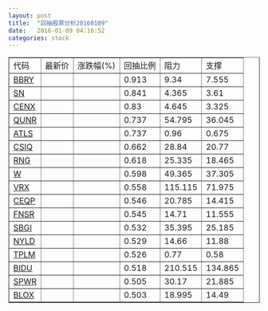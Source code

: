 ```yaml
---
layout: post
title:  "回抽股票分析20160109"
date:   2016-01-09 04:16:52
categories: stock
---
```

<script type="text/javascript">
var stockList = []
stockList.push('gb_bbry');
stockList.push('gb_sn');
stockList.push('gb_cenx');
stockList.push('gb_qunr');
stockList.push('gb_atls');
stockList.push('gb_csiq');
stockList.push('gb_rng');
stockList.push('gb_w');
stockList.push('gb_vrx');
stockList.push('gb_ceqp');
stockList.push('gb_fnsr');
stockList.push('gb_sbgi');
stockList.push('gb_nyld');
stockList.push('gb_tplm');
stockList.push('gb_bidu');
stockList.push('gb_spwr');
stockList.push('gb_blox');
</script>
<table border="1">
 <tr>
 <td>代码</td>
 <td>最新价</td>
 <td>涨跌幅(%)</td>
 <td>回抽比例</td>
 <td>阻力</td>
 <td>支撑</td>
</tr>
  <tr id="bbry">
  <td><a href="http://stock.finance.sina.com.cn/usstock/quotes/BBRY.html" target="_blank">BBRY</a></td><td></td><td></td><td>0.913</td><td>9.34</td><td>7.555</td></tr>
  <tr id="sn">
  <td><a href="http://stock.finance.sina.com.cn/usstock/quotes/SN.html" target="_blank">SN</a></td><td></td><td></td><td>0.841</td><td>4.365</td><td>3.61</td></tr>
  <tr id="cenx">
  <td><a href="http://stock.finance.sina.com.cn/usstock/quotes/CENX.html" target="_blank">CENX</a></td><td></td><td></td><td>0.83</td><td>4.645</td><td>3.325</td></tr>
  <tr id="qunr">
  <td><a href="http://stock.finance.sina.com.cn/usstock/quotes/QUNR.html" target="_blank">QUNR</a></td><td></td><td></td><td>0.737</td><td>54.795</td><td>36.045</td></tr>
  <tr id="atls">
  <td><a href="http://stock.finance.sina.com.cn/usstock/quotes/ATLS.html" target="_blank">ATLS</a></td><td></td><td></td><td>0.737</td><td>0.96</td><td>0.675</td></tr>
  <tr id="csiq">
  <td><a href="http://stock.finance.sina.com.cn/usstock/quotes/CSIQ.html" target="_blank">CSIQ</a></td><td></td><td></td><td>0.662</td><td>28.84</td><td>20.77</td></tr>
  <tr id="rng">
  <td><a href="http://stock.finance.sina.com.cn/usstock/quotes/RNG.html" target="_blank">RNG</a></td><td></td><td></td><td>0.618</td><td>25.335</td><td>18.465</td></tr>
  <tr id="w">
  <td><a href="http://stock.finance.sina.com.cn/usstock/quotes/W.html" target="_blank">W</a></td><td></td><td></td><td>0.598</td><td>49.365</td><td>37.305</td></tr>
  <tr id="vrx">
  <td><a href="http://stock.finance.sina.com.cn/usstock/quotes/VRX.html" target="_blank">VRX</a></td><td></td><td></td><td>0.558</td><td>115.115</td><td>71.975</td></tr>
  <tr id="ceqp">
  <td><a href="http://stock.finance.sina.com.cn/usstock/quotes/CEQP.html" target="_blank">CEQP</a></td><td></td><td></td><td>0.546</td><td>20.785</td><td>14.415</td></tr>
  <tr id="fnsr">
  <td><a href="http://stock.finance.sina.com.cn/usstock/quotes/FNSR.html" target="_blank">FNSR</a></td><td></td><td></td><td>0.545</td><td>14.71</td><td>11.555</td></tr>
  <tr id="sbgi">
  <td><a href="http://stock.finance.sina.com.cn/usstock/quotes/SBGI.html" target="_blank">SBGI</a></td><td></td><td></td><td>0.532</td><td>35.395</td><td>25.185</td></tr>
  <tr id="nyld">
  <td><a href="http://stock.finance.sina.com.cn/usstock/quotes/NYLD.html" target="_blank">NYLD</a></td><td></td><td></td><td>0.529</td><td>14.66</td><td>11.88</td></tr>
  <tr id="tplm">
  <td><a href="http://stock.finance.sina.com.cn/usstock/quotes/TPLM.html" target="_blank">TPLM</a></td><td></td><td></td><td>0.526</td><td>0.77</td><td>0.58</td></tr>
  <tr id="bidu">
  <td><a href="http://stock.finance.sina.com.cn/usstock/quotes/BIDU.html" target="_blank">BIDU</a></td><td></td><td></td><td>0.518</td><td>210.515</td><td>134.865</td></tr>
  <tr id="spwr">
  <td><a href="http://stock.finance.sina.com.cn/usstock/quotes/SPWR.html" target="_blank">SPWR</a></td><td></td><td></td><td>0.505</td><td>30.17</td><td>21.885</td></tr>
  <tr id="blox">
  <td><a href="http://stock.finance.sina.com.cn/usstock/quotes/BLOX.html" target="_blank">BLOX</a></td><td></td><td></td><td>0.503</td><td>18.995</td><td>14.49</td></tr>
</table>
